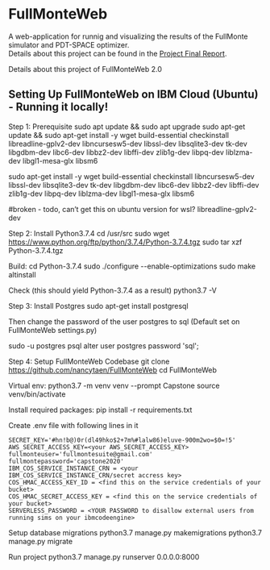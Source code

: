 # FullMonteWeb
A web-application for runnig and visualizing the results of the FullMonte simulator and PDT-SPACE optimizer. \
Details about this project can be found in the [Project Final Report](final_report_2020181.pdf).

Details about this project of FullMonteWeb 2.0

## Setting Up FullMonteWeb on IBM Cloud (Ubuntu) - Running it locally!

Step 1: Prerequisite
sudo apt update && sudo apt upgrade
sudo apt-get update && 
sudo apt-get install -y wget build-essential checkinstall libreadline-gplv2-dev libncursesw5-dev libssl-dev libsqlite3-dev tk-dev libgdbm-dev libc6-dev libbz2-dev libffi-dev zlib1g-dev libpq-dev liblzma-dev libgl1-mesa-glx libsm6

sudo apt-get install -y wget build-essential checkinstall libncursesw5-dev libssl-dev libsqlite3-dev tk-dev libgdbm-dev libc6-dev libbz2-dev libffi-dev zlib1g-dev libpq-dev liblzma-dev libgl1-mesa-glx libsm6

#broken - todo, can’t get this on ubuntu version for wsl?
libreadline-gplv2-dev 



Step 2: Install Python3.7.4
cd /usr/src
sudo wget https://www.python.org/ftp/python/3.7.4/Python-3.7.4.tgz
sudo tar xzf Python-3.7.4.tgz


Build:
cd Python-3.7.4
sudo ./configure --enable-optimizations
sudo make altinstall


Check (this should yield Python-3.7.4 as a result)
python3.7 -V


Step 3: Install Postgres
sudo apt-get install postgresql


Then change the password of the user postgres to sql (Default set on FullMonteWeb settings.py)

sudo -u postgres psql
alter user postgres password 'sql';

Step 4: Setup FullMonteWeb Codebase
git clone https://github.com/nancytaen/FullMonteWeb
cd FullMonteWeb


Virtual env:
python3.7 -m venv venv --prompt Capstone
source venv/bin/activate

Install required packages:
pip install -r requirements.txt

Create .env file with following lines in it
```
SECRET_KEY='#hn!b@)0r(dl49hko$2+7m%#lalw86)eluve-900m2wo=$0=!5'
AWS_SECRET_ACCESS_KEY=<your AWS_SECRET_ACCESS_KEY>
fullmonteuser='fullmontesuite@gmail.com'
fullmontepassword='capstone2020'
IBM_COS_SERVICE_INSTANCE_CRN = <your IBM_COS_SERVICE_INSTANCE_CRN/secret accress key>
COS_HMAC_ACCESS_KEY_ID = <find this on the service credentials of your bucket>
COS_HMAC_SECRET_ACCESS_KEY = <find this on the service credentials of your bucket> 
SERVERLESS_PASSWORD = <YOUR PASSWORD to disallow external users from running sims on your ibmcodeengine> 
```

Setup database migrations
python3.7 manage.py makemigrations
python3.7 manage.py migrate

Run project
python3.7 manage.py runserver 0.0.0.0:8000


